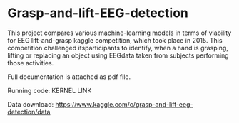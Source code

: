 # Grasp-and-lift-EEG-detection

This project compares various machine-learning models in terms of viability for EEG lift-and-grasp kaggle competition,  which took place in 2015.  This competition challenged itsparticipants to identify, when a hand is grasping, lifting or replacing an object using EEGdata taken from subjects performing those activities.

Full documentation is attached as pdf file.

Running code: KERNEL LINK

Data download: https://www.kaggle.com/c/grasp-and-lift-eeg-detection/data
